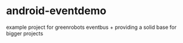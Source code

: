 # android-eventdemo
example project for greenrobots eventbus + providing a solid base for bigger projects
